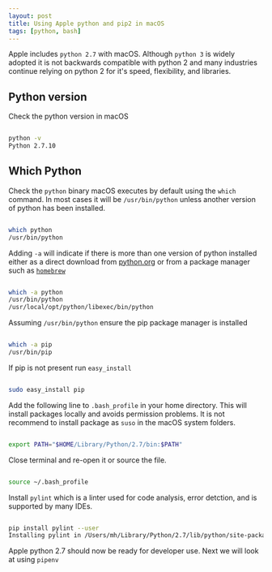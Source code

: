 ```yaml
---
layout: post
title: Using Apple python and pip2 in macOS
tags: [python, bash]
---
```


Apple includes `python 2.7` with macOS. Although `python 3` is widely adopted it is not backwards compatible with python 2 and many industries continue relying on python 2 for it's speed, flexibility, and libraries.

<!--more-->

## Python version

Check the python version in macOS

```bash

python -v
Python 2.7.10

```
## Which Python

Check the `python` binary macOS executes by default using the `which` command. In most cases it will be `/usr/bin/python` unless another version of python has been installed. 

```bash

which python
/usr/bin/python

```

Adding `-a` will indicate if there is more than one version of python installed either as a direct download from [python.org](http://www.python.org) or from a package manager such as [`homebrew`](gttp://brew.sh)

```bash

which -a python
/usr/bin/python
/usr/local/opt/python/libexec/bin/python

```

Assuming `/usr/bin/python` ensure the pip package manager is installed

```bash

which -a pip
/usr/bin/pip

```
If pip is not present run `easy_install`

```bash

sudo easy_install pip

```

Add the following line to `.bash_profile` in your home directory. This will install packages locally and avoids permission problems. It is not recommend to install package as `suso` in the macOS system folders. 

```bash

export PATH="$HOME/Library/Python/2.7/bin:$PATH"

```
Close terminal and re-open it or source the file.

```bash

source ~/.bash_profile

```

Install `pylint` which is a linter used for code analysis, error detction, and is supported by many IDEs. 

```bash

pip install pylint --user
Installing pylint in /Users/mh/Library/Python/2.7/lib/python/site-packages (1.9.3)

```

Apple python 2.7 should now be ready for developer use. Next we will look at using `pipenv`